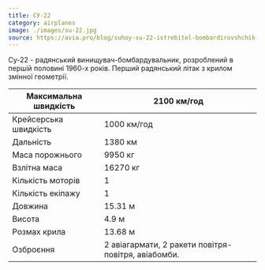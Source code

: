 ```yaml
---
title: СУ-22
category: airplanes
image: ./images/su-22.jpg
source: https://avia.pro/blog/suhoy-su-22-istrebitel-bombardirovshchik
---
```

Су-22 - радянський винищувач-бомбардувальник, розроблений в першій половині 1960-х років. Перший радянський літак з крилом змінної геометрії.


Максимальна швидкість  |  2100 км/год
------- | -------
Крейсерська швидкість | 1000 км/год
Дальність | 1380 км
Маса порожнього | 9950 кг
Взлітна маса | 16270 кг
Кількість моторів | 1
Кількість екіпажу | 1
Довжина | 15.31 м
Висота | 4.9 м
Розмах крила | 13.68 м
Озброєння | 2 авіагармати, 2 ракети повітря-повітря, авіабомби.

